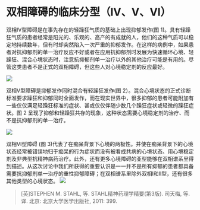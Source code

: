 # 双相障碍的临床分型（Ⅳ、Ⅴ、Ⅵ）  

双相Ⅳ型障碍是在事先存在的轻躁狂气质的基础上出现抑郁发作(图 1)。具有轻躁狂气质的患者经常是阳光的、乐观的、高产的有成就的人，他们的这种气质可以稳定地持续数年，但有时却突然陷入一次严重的抑郁发作。在这样的病例中，如果患者对抗抑郁剂的单一治疗反应不好或者在应用抗抑郁剂时发展为快速循环心境、轻躁狂、混合心境状态时，注意抗抑郁剂单一治疗以外的其他治疗可能是有用的。尽管这类患者不是正式的双相障碍，但这些人对心境稳定剂的反应最好。

![](https://www.shsmu.top/wp-content/uploads/2023/02/image.png)

双相V型障碍是抑郁发作同时混合有轻躁狂发作(图 2）。混合心境状态的正式诊断标准要求躁狂和抑郁同时全面发作，而在现实世界中，很多抑郁的患者可能附加有一些仅仅满足轻躁狂标准的症状、甚或仅仅伴随少数几个躁狂症状或轻微的躁狂症状。图 2 呈现了抑郁和轻躁狂共存的现象，这种状态需要心境稳定剂的治疗、而不是抗抑郁剂的单一治疗。

![](https://www.shsmu.top/wp-content/uploads/2023/02/image-1.png) 

双相Ⅵ型障碍 (图 3)代表了在痴呆背景下心境的两极性。并使在痴呆背景下的心境状态经常被错误地归于痴呆的行为症状而没有被看成共病的心境状态、用心境稳定剂及非典型抗精神病药治疗。此外，还有更多心境障碍的亚型能够在双相谱系里得到描述。从这次讨论中我们所获得的重要认识是一一并不是所有抑郁的患者都具备需要抗抑郁剂单一治疗的重性抑郁障碍；在双相谱系里除外双相Ⅰ和Ⅱ型，还有很多其他类型的心境状态。
![](https://www.shsmu.top/wp-content/uploads/2023/02/image-2.png)

> [英]STEPHEN M. STAHL, 等. STAHL精神药理学精要(第3版). 司天梅, 等. 译. 北京: 北京大学医学出版社, 2011: 399.